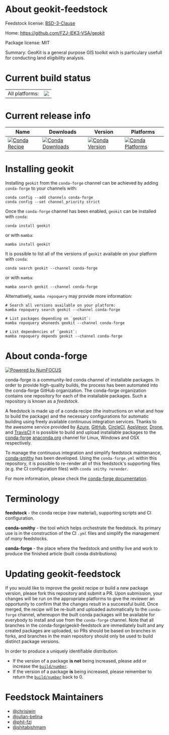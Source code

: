 About geokit-feedstock
======================

Feedstock license: [BSD-3-Clause](https://github.com/conda-forge/geokit-feedstock/blob/main/LICENSE.txt)

Home: https://github.com/FZJ-IEK3-VSA/geokit

Package license: MIT

Summary: GeoKit is a general purpose GIS toolkit wich is particulary usefull for conducting land eligibility analysis.

Current build status
====================


<table><tr><td>All platforms:</td>
    <td>
      <a href="https://dev.azure.com/conda-forge/feedstock-builds/_build/latest?definitionId=16021&branchName=main">
        <img src="https://dev.azure.com/conda-forge/feedstock-builds/_apis/build/status/geokit-feedstock?branchName=main">
      </a>
    </td>
  </tr>
</table>

Current release info
====================

| Name | Downloads | Version | Platforms |
| --- | --- | --- | --- |
| [![Conda Recipe](https://img.shields.io/badge/recipe-geokit-green.svg)](https://anaconda.org/conda-forge/geokit) | [![Conda Downloads](https://img.shields.io/conda/dn/conda-forge/geokit.svg)](https://anaconda.org/conda-forge/geokit) | [![Conda Version](https://img.shields.io/conda/vn/conda-forge/geokit.svg)](https://anaconda.org/conda-forge/geokit) | [![Conda Platforms](https://img.shields.io/conda/pn/conda-forge/geokit.svg)](https://anaconda.org/conda-forge/geokit) |

Installing geokit
=================

Installing `geokit` from the `conda-forge` channel can be achieved by adding `conda-forge` to your channels with:

```
conda config --add channels conda-forge
conda config --set channel_priority strict
```

Once the `conda-forge` channel has been enabled, `geokit` can be installed with `conda`:

```
conda install geokit
```

or with `mamba`:

```
mamba install geokit
```

It is possible to list all of the versions of `geokit` available on your platform with `conda`:

```
conda search geokit --channel conda-forge
```

or with `mamba`:

```
mamba search geokit --channel conda-forge
```

Alternatively, `mamba repoquery` may provide more information:

```
# Search all versions available on your platform:
mamba repoquery search geokit --channel conda-forge

# List packages depending on `geokit`:
mamba repoquery whoneeds geokit --channel conda-forge

# List dependencies of `geokit`:
mamba repoquery depends geokit --channel conda-forge
```


About conda-forge
=================

[![Powered by
NumFOCUS](https://img.shields.io/badge/powered%20by-NumFOCUS-orange.svg?style=flat&colorA=E1523D&colorB=007D8A)](https://numfocus.org)

conda-forge is a community-led conda channel of installable packages.
In order to provide high-quality builds, the process has been automated into the
conda-forge GitHub organization. The conda-forge organization contains one repository
for each of the installable packages. Such a repository is known as a *feedstock*.

A feedstock is made up of a conda recipe (the instructions on what and how to build
the package) and the necessary configurations for automatic building using freely
available continuous integration services. Thanks to the awesome service provided by
[Azure](https://azure.microsoft.com/en-us/services/devops/), [GitHub](https://github.com/),
[CircleCI](https://circleci.com/), [AppVeyor](https://www.appveyor.com/),
[Drone](https://cloud.drone.io/welcome), and [TravisCI](https://travis-ci.com/)
it is possible to build and upload installable packages to the
[conda-forge](https://anaconda.org/conda-forge) [anaconda.org](https://anaconda.org/)
channel for Linux, Windows and OSX respectively.

To manage the continuous integration and simplify feedstock maintenance,
[conda-smithy](https://github.com/conda-forge/conda-smithy) has been developed.
Using the ``conda-forge.yml`` within this repository, it is possible to re-render all of
this feedstock's supporting files (e.g. the CI configuration files) with ``conda smithy rerender``.

For more information, please check the [conda-forge documentation](https://conda-forge.org/docs/).

Terminology
===========

**feedstock** - the conda recipe (raw material), supporting scripts and CI configuration.

**conda-smithy** - the tool which helps orchestrate the feedstock.
                   Its primary use is in the construction of the CI ``.yml`` files
                   and simplify the management of *many* feedstocks.

**conda-forge** - the place where the feedstock and smithy live and work to
                  produce the finished article (built conda distributions)


Updating geokit-feedstock
=========================

If you would like to improve the geokit recipe or build a new
package version, please fork this repository and submit a PR. Upon submission,
your changes will be run on the appropriate platforms to give the reviewer an
opportunity to confirm that the changes result in a successful build. Once
merged, the recipe will be re-built and uploaded automatically to the
`conda-forge` channel, whereupon the built conda packages will be available for
everybody to install and use from the `conda-forge` channel.
Note that all branches in the conda-forge/geokit-feedstock are
immediately built and any created packages are uploaded, so PRs should be based
on branches in forks, and branches in the main repository should only be used to
build distinct package versions.

In order to produce a uniquely identifiable distribution:
 * If the version of a package **is not** being increased, please add or increase
   the [``build/number``](https://docs.conda.io/projects/conda-build/en/latest/resources/define-metadata.html#build-number-and-string).
 * If the version of a package **is** being increased, please remember to return
   the [``build/number``](https://docs.conda.io/projects/conda-build/en/latest/resources/define-metadata.html#build-number-and-string)
   back to 0.

Feedstock Maintainers
=====================

* [@chrisjwin](https://github.com/chrisjwin/)
* [@julian-belina](https://github.com/julian-belina/)
* [@phil-fzj](https://github.com/phil-fzj/)
* [@shitabishmam](https://github.com/shitabishmam/)

